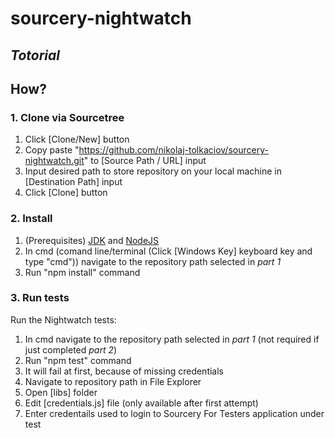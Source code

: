 # sourcery-nightwatch
## _Totorial_
## How?
### 1. Clone via Sourcetree

1. Click [Clone/New] button
2. Copy paste "https://github.com/nikolaj-tolkaciov/sourcery-nightwatch.git" to [Source Path / URL] input
3. Input desired path to store repository on your local machine in [Destination Path] input 
4. Click [Clone] button

### 2. Install

1. (Prerequisites) <a href="http://www.oracle.com/technetwork/java/javase/downloads/index.html">JDK</a> and <a href="https://nodejs.org/en/download/">NodeJS</a> 
2. In cmd (comand line/terminal (Click [Windows Key] keyboard key and type "cmd")) navigate to the repository path selected in _part 1_
3. Run "npm install" command

### 3. Run tests

Run the Nightwatch tests:

1. In cmd navigate to the repository path selected in _part 1_ (not required if just completed _part 2_)
2. Run "npm test" command
3. It will fail at first, because of missing credentials
4. Navigate to repository path in File Explorer
5. Open [libs] folder
6. Edit [credentials.js] file (only available after first attempt)
7. Enter credentails used to login to Sourcery For Testers application under test
